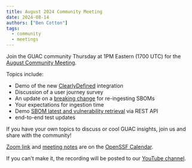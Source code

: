 ```yaml
---
title: August 2024 Community Meeting
date: 2024-08-14
authors: ["Ben Cotton"]
tags:
  - community
  - meetings
---
```


Join the GUAC community Thursday at 1PM Eastern (1700 UTC) for the [August Community Meeting](https://zoom-lfx.platform.linuxfoundation.org/meeting/97171675096?password=92eabdda-8061-487f-88b2-f74fdc2b87f2).

Topics include:

* Demo of the new [ClearlyDefined](2024-08-01-clearlydefined) integration
* Discussion of a user journey survey
* An update on a [breaking change](https://github.com/pxp928/guac-update-db) for re-ingesting SBOMs
* Your expectations for ingestion time
* Demo [SBOM latest and vulnerability retrieval](https://github.com/guacsec/guac/pull/2064) via REST API
* end-to-end test updates

If you have your own topics to discuss or cool GUAC insights, join us and share with the community!

[Zoom link](https://zoom-lfx.platform.linuxfoundation.org/meeting/97171675096?password=92eabdda-8061-487f-88b2-f74fdc2b87f2) and [meeting notes](https://docs.google.com/document/d/1ImSlr_t3WNZ3zWqpmfqkw1mi6_nkv3enkQ7snWDomKA/edit?usp=sharing) are on the [OpenSSF Calendar](https://www.google.com/calendar/event?eid=Nm45cmhpbWc3Y2ZxMGVnZDk5a2M5MTFkbDJfMjAyNDA4MTVUMTcwMDAwWiBzNjN2b2VmaHA1aTlwZmx0YjVxNjduZ3Blc0Bn&ctz=America/New_York).

If you can't make it, the recording will be posted to our [YouTube channel](https://www.youtube.com/@guacsec).
